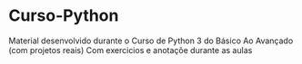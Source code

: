 # Curso-Python
Material desenvolvido durante o Curso de Python 3 do Básico Ao Avançado (com projetos reais)
Com exercicios e anotaçõe durante as aulas
